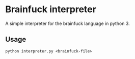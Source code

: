 # Brainfuck interpreter

A simple interpreter for the brainfuck language in python 3.

## Usage

```shell
python interpreter.py <brainfuck-file>
```
